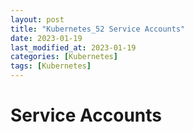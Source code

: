 ```yaml
---
layout: post
title: "Kubernetes_52 Service Accounts"
date: 2023-01-19
last_modified_at: 2023-01-19
categories: [Kubernetes]
tags: [Kubernetes]
---
```


# Service Accounts
